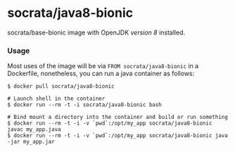 socrata/java8-bionic
============

socrata/base-bionic image with OpenJDK *version 8* installed.

### Usage

Most uses of the image will be via `FROM socrata/java8-bionic` in a Dockerfile, nonetheless, you can run a java container as follows:

    $ docker pull socrata/java8-bionic

    # Launch shell in the container
    $ docker run --rm -t -i socrata/java8-bionic bash

    # Bind mount a directory into the container and build or run something
    $ docker run --rm -t -i -v `pwd`:/opt/my_app socrata/java8-bionic javac my_app.java
    $ docker run --rm -t -i -v `pwd`:/opt/my_app socrata/java8-bionic java -jar my_app.jar
